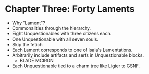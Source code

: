 # Chapter Three: Forty Laments

- Why "Lament"?
- Commonalities through the hierarchy.
- Eight Unquestionables with three citizens each.
- One Unquestionable with all seven souls.
- Skip the fetich
- Each Lament corresponds to one of Isaia's Lamentations.
- Arbitrarily include artifacts and serfs in Unquestionable blocks.
    - BLADE MCIRON
- Each Unquestionable tied to a charm tree like Ligier to GSNF.